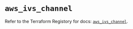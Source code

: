 # `aws_ivs_channel`

Refer to the Terraform Registory for docs: [`aws_ivs_channel`](https://registry.terraform.io/providers/hashicorp/aws/5.12.0/docs/resources/ivs_channel).
